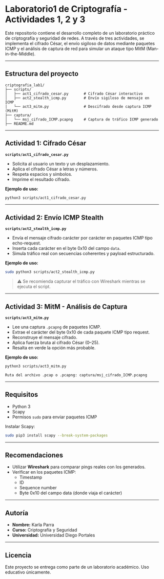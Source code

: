 # Laboratorio1 de Criptografía - Actividades 1, 2 y 3

Este repositorio contiene el desarrollo completo de un laboratorio práctico de criptografía y seguridad de redes. A través de tres actividades, se implementa el cifrado César, el envío sigiloso de datos mediante paquetes ICMP y el análisis de captura de red para simular un ataque tipo MitM (Man-in-the-Middle).

---

## Estructura del proyecto

```
criptografia_lab1/
├── scripts/
│   ├── act1_cifrado_cesar.py       # Cifrado César interactivo
│   ├── act2_stealth_icmp.py        # Envío sigiloso de mensaje en ICMP
│   └── act3_mitm.py                # Descifrado desde captura ICMP (MitM)
├── captura/
│   └── msj_cifrado_ICMP.pcapng     # Captura de tráfico ICMP generado
├── README.md
```

---

## Actividad 1: Cifrado César

**`scripts/act1_cifrado_cesar.py`**
- Solicita al usuario un texto y un desplazamiento.
- Aplica el cifrado César a letras y números.
- Respeta espacios y símbolos.
- Imprime el resultado cifrado.

**Ejemplo de uso:**
```bash
python3 scripts/act1_cifrado_cesar.py
```

---

## Actividad 2: Envío ICMP Stealth

**`scripts/act2_stealth_icmp.py`**
- Envía el mensaje cifrado carácter por carácter en paquetes ICMP tipo echo-request.
- Inserta cada carácter en el byte 0x10 del campo `data`.
- Simula tráfico real con secuencias coherentes y payload estructurado.

**Ejemplo de uso:**
```bash
sudo python3 scripts/act2_stealth_icmp.py
```

> ⚠️ Se recomienda capturar el tráfico con Wireshark mientras se ejecuta el script.

---

## Actividad 3: MitM - Análisis de Captura

**`scripts/act3_mitm.py`**
- Lee una captura `.pcapng` de paquetes ICMP.
- Extrae el carácter del byte 0x10 de cada paquete ICMP tipo request.
- Reconstruye el mensaje cifrado.
- Aplica fuerza bruta al cifrado César (0–25).
- Resalta en verde la opción más probable.

**Ejemplo de uso:**
```bash
python3 scripts/act3_mitm.py
```
```
Ruta del archivo .pcap o .pcapng: captura/msj_cifrado_ICMP.pcapng
```

---

## Requisitos
- Python 3
- Scapy
- Permisos `sudo` para enviar paquetes ICMP

Instalar Scapy:
```bash
sudo pip3 install scapy --break-system-packages
```

---

## Recomendaciones
- Utilizar **Wireshark** para comparar pings reales con los generados.
- Verificar en los paquetes ICMP:
  - Timestamp
  - ID
  - Sequence number
  - Byte 0x10 del campo data (donde viaja el carácter)

---

##  Autoría
- **Nombre:** Karla Parra
- **Curso:** Criptografía y Seguridad
- **Universidad:** Universidad Diego Portales

---

##  Licencia
Este proyecto se entrega como parte de un laboratorio académico. Uso educativo únicamente.

